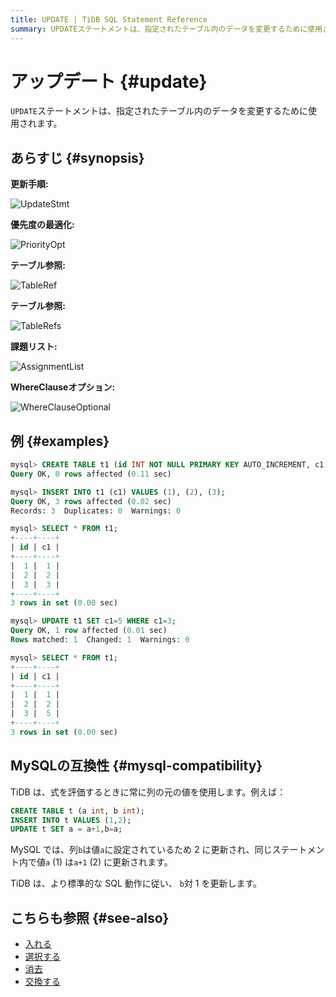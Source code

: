 ```yaml
---
title: UPDATE | TiDB SQL Statement Reference
summary: UPDATEステートメントは、指定されたテーブル内のデータを変更するために使用されます。例えば、テーブルt1のc1が3の行のc1を5に変更することができます。TiDBは、より標準的なSQL動作に従い、列bを更新します。MySQLとは異なり、列bは値aに設定されず、値aはa+1に更新されます。
---
```


# アップデート {#update}

`UPDATE`ステートメントは、指定されたテーブル内のデータを変更するために使用されます。

## あらすじ {#synopsis}

**更新手順:**

![UpdateStmt](https://download.pingcap.com/images/docs/sqlgram/UpdateStmt.png)

**優先度の最適化:**

![PriorityOpt](https://download.pingcap.com/images/docs/sqlgram/PriorityOpt.png)

**テーブル参照:**

![TableRef](https://download.pingcap.com/images/docs/sqlgram/TableRef.png)

**テーブル参照:**

![TableRefs](https://download.pingcap.com/images/docs/sqlgram/TableRefs.png)

**課題リスト:**

![AssignmentList](https://download.pingcap.com/images/docs/sqlgram/AssignmentList.png)

**WhereClauseオプション:**

![WhereClauseOptional](https://download.pingcap.com/images/docs/sqlgram/WhereClauseOptional.png)

## 例 {#examples}

```sql
mysql> CREATE TABLE t1 (id INT NOT NULL PRIMARY KEY AUTO_INCREMENT, c1 INT NOT NULL);
Query OK, 0 rows affected (0.11 sec)

mysql> INSERT INTO t1 (c1) VALUES (1), (2), (3);
Query OK, 3 rows affected (0.02 sec)
Records: 3  Duplicates: 0  Warnings: 0

mysql> SELECT * FROM t1;
+----+----+
| id | c1 |
+----+----+
|  1 |  1 |
|  2 |  2 |
|  3 |  3 |
+----+----+
3 rows in set (0.00 sec)

mysql> UPDATE t1 SET c1=5 WHERE c1=3;
Query OK, 1 row affected (0.01 sec)
Rows matched: 1  Changed: 1  Warnings: 0

mysql> SELECT * FROM t1;
+----+----+
| id | c1 |
+----+----+
|  1 |  1 |
|  2 |  2 |
|  3 |  5 |
+----+----+
3 rows in set (0.00 sec)
```

## MySQLの互換性 {#mysql-compatibility}

TiDB は、式を評価するときに常に列の元の値を使用します。例えば：

```sql
CREATE TABLE t (a int, b int);
INSERT INTO t VALUES (1,2);
UPDATE t SET a = a+1,b=a;
```

MySQL では、列`b`は値`a`に設定されているため 2 に更新され、同じステートメント内で値`a` (1) は`a+1` (2) に更新されます。

TiDB は、より標準的な SQL 動作に従い、 `b`対 1 を更新します。

## こちらも参照 {#see-also}

-   [入れる](/sql-statements/sql-statement-insert.md)
-   [選択する](/sql-statements/sql-statement-select.md)
-   [消去](/sql-statements/sql-statement-delete.md)
-   [交換する](/sql-statements/sql-statement-replace.md)
